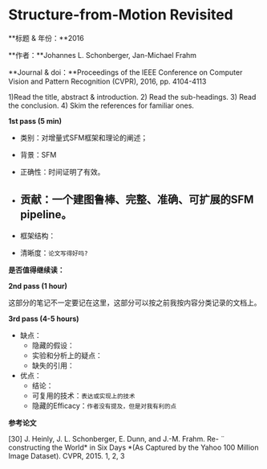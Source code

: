 # Structure-from-Motion Revisited

**标题 & 年份：**2016

**作者：**Johannes L. Schonberger, Jan-Michael Frahm

**Journal & doi：**Proceedings of the IEEE Conference on Computer Vision and Pattern Recognition (CVPR), 2016, pp. 4104-4113

1)Read the title, abstract & introduction. 2) Read the sub-headings. 3) Read the conclusion. 4) Skim the references for familiar ones.

**1st pass (5 min)**

- 类别：对增量式SFM框架和理论的阐述；
- 背景：SFM
- 正确性：时间证明了有效。
- 贡献：一个建图鲁棒、完整、准确、可扩展的SFM pipeline。
  - 

- 框架结构：
- 清晰度：`论文写得好吗?`

**是否值得继续读：**

**2nd pass (1 hour)**

这部分的笔记不一定要记在这里，这部分可以按之前我按内容分类记录的文档上。

**3rd pass (4-5 hours)**

- 缺点：
  - 隐藏的假设：
  - 实验和分析上的疑点：
  - 缺失的引用：
- 优点：
  - 结论：
  - 可复用的技术：`表达或实现上的技术`
  - 隐藏的Efficacy：`作者没有提及，但是对我有利的点`



**参考论文**

[30] J. Heinly, J. L. Schonberger, E. Dunn, and J.-M. Frahm. Re- ¨ constructing the World* in Six Days *(As Captured by the Yahoo 100 Million Image Dataset). CVPR, 2015. 1, 2, 3